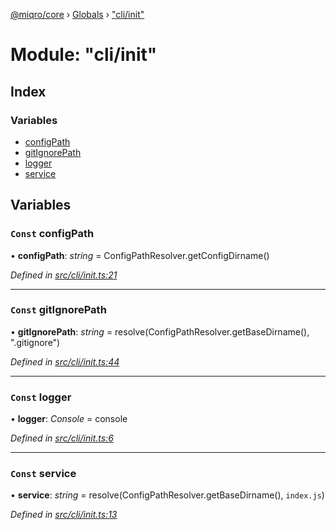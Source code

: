 [@miqro/core](../README.md) › [Globals](../globals.md) › ["cli/init"](_cli_init_.md)

# Module: "cli/init"

## Index

### Variables

* [configPath](_cli_init_.md#const-configpath)
* [gitIgnorePath](_cli_init_.md#const-gitignorepath)
* [logger](_cli_init_.md#const-logger)
* [service](_cli_init_.md#const-service)

## Variables

### `Const` configPath

• **configPath**: *string* = ConfigPathResolver.getConfigDirname()

*Defined in [src/cli/init.ts:21](https://github.com/claukers/miqro-core/blob/543c996/src/cli/init.ts#L21)*

___

### `Const` gitIgnorePath

• **gitIgnorePath**: *string* = resolve(ConfigPathResolver.getBaseDirname(), ".gitignore")

*Defined in [src/cli/init.ts:44](https://github.com/claukers/miqro-core/blob/543c996/src/cli/init.ts#L44)*

___

### `Const` logger

• **logger**: *Console* = console

*Defined in [src/cli/init.ts:6](https://github.com/claukers/miqro-core/blob/543c996/src/cli/init.ts#L6)*

___

### `Const` service

• **service**: *string* = resolve(ConfigPathResolver.getBaseDirname(), `index.js`)

*Defined in [src/cli/init.ts:13](https://github.com/claukers/miqro-core/blob/543c996/src/cli/init.ts#L13)*
